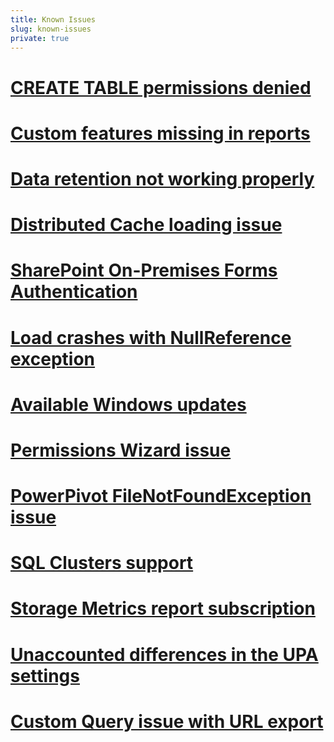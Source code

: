 ```yaml
---
title: Known Issues
slug: known-issues
private: true
---
```


# [CREATE TABLE permissions denied](create-table.md)
# [Custom features missing in reports](custom-features-missing.md)
# [Data retention not working properly](data-retention.md)
# [Distributed Cache loading issue](distributed-cache.md)
# [SharePoint On-Premises Forms Authentication ](forms-authentication-on-prem.md)
# [Load crashes with NullReference exception](load-crashes-nullexception.md)
# [Available Windows updates](load-windows-updates.md)
# [Permissions Wizard issue](permissions-wizard-issue.md)
# [PowerPivot FileNotFoundException issue](powerpivot-load-filenotfound.md)
# [SQL Clusters support](sql-cluster-support.md)
# [Storage Metrics report subscription](subscription-storage-metrics.md)
# [Unaccounted differences in the UPA settings](spdockit-reporting-upa-changes.md)
# [Custom Query issue with URL export](custom-query-issue.md)